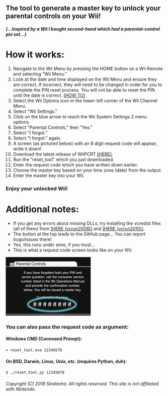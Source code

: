 ## The tool to generate a master key to unlock your parental controls on your Wii!

##### (...Inspired by a Wii I bought second-hand which had a parental-control pin set...)

# How it works:
1. Navigate to the Wii Menu by pressing the HOME button on a Wii Remote and selecting "Wii Menu."
2. Look at the date and time displayed on the Wii Menu and ensure they are correct. If incorrect, they will need to be changed in order for you to complete the PIN reset process. You will not be able to reset the PIN until the date is correct. [[HOW TO]](https://tinyurl.com/ybq5md73)
3. Select the Wii Options icon in the lower-left corner of the Wii Channel Menu.
4. Select "Wii Settings."
5. Click on the blue arrow to reach the Wii System Settings 2 menu options.
6. Select "Parental Controls," then "Yes."
7. Select "I forgot."
8. Select "I forgot." again.
9. A screen (as pictured below) with an 8 digit request code will appear, write it down!
10. Download the latest release of WiiPCRT [[HERE]](https://github.com/sindastra/WiiPCRT/releases).
11. Run the "reset_tool" which you just downloaded.
12. Enter the request code which you have written down earlier.
13. Choose the master key based on your time zone (date) from the output.
14. Enter the master key into your Wii.

### Enjoy your unlocked Wii!

# Additional notes:

* If you get any errors about missing DLLs, try installing the vcredist files (all of them) from [[HERE (vcrun2008)]](https://www.microsoft.com/en-us/download/details.aspx?id=29) and [[HERE (vcrun2010)]](https://www.microsoft.com/en-us/download/details.aspx?id=5555).
* The button at the top leads to the GitHub page... You can report bugs/issues there!
* Yes, this runs under wine, if you must...
* This is what a request code screen looks like on your Wii:

![sample-screen](request_sample.png "Screen on your Wii")

### You can also pass the request code as argument:
#### Windows CMD (Command Prompt):
```
> reset_tool.exe 12345678
```
#### On BSD, Darwin, Linux, Unix, etc. (requires Python, duh):
```
$ ./reset_tool.py 12345678
```

###### Copyright (C) 2018 Sindastra. All rights reserved. This site is not affiliated with Nintendo.
